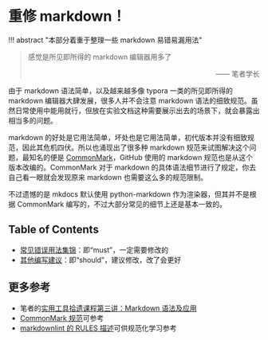 # 重修 markdown！

!!! abstract "本部分着重于整理一些 markdown 易错易漏用法"

> 感觉是所见即所得的 markdown 编辑器用多了
> <div style="text-align: right">—— 笔者学长</div>

由于 markdown 语法简单，以及越来越多像 typora 一类的所见即所得的 markdown 编辑器大肆发展，很多人并不会注意 markdown 语法的细致规范。虽然日常使用中能用就行，但放在实验文档这种需要展示出去的场景下，就会暴露出相当多的问题。

markdown 的好处是它用法简单，坏处也是它用法简单，初代版本并没有细致规范，因此其危机四伏。所以也涌现出了很多种 markdown 规范来试图解决这个问题，最知名的便是 [CommonMark](https://commonmark.org/)，GitHub 使用的 markdown 规范也是从这个版本改编的。CommonMark 对于 markdown 的具体语法细节进行了规定，你去自己看一眼就会发现原来 markdown 也需要这么多的规范限制。

不过遗憾的是 mkdocs 默认使用 python-markdown 作为渲染器，但其并不是根据 CommonMark 编写的，不过大部分常见的细节上还是基本一致的。

## Table of Contents

- [常见错误用法集锦](syntax/)：即“must”，一定需要修改的
- [其他编写建议](suggestions/)：即“should”，建议修改，改了会更好

## 更多参考

- 笔者的[实用工具拾遗课程第三讲：Markdown 语法及应用](https://slides.tonycrane.cc/PracticalSkillsTutorial/lec3/)
- [CommonMark 规范](https://spec.commonmark.org/current/)可参考
- [markdownlint 的 RULES 描述](https://github.com/markdownlint/markdownlint/blob/main/docs/RULES.md)可供规范化学习参考